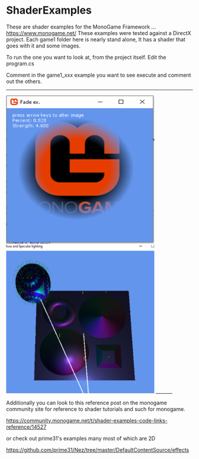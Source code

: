 # ShaderExamples  

These are shader examples for the MonoGame Framework ... https://www.monogame.net/ 
These examples were tested against a DirectX project.
 Each game1 folder here is nearly stand alone, It has a shader that goes with it and some images.


To run the one you want to look at, from the project itself.
Edit the program.cs

Comment in the game1_xxx example you want to see execute and comment out the others.

_______


<img src="scrshotShaderFade.png"  height="400" width="400">
<img src="scrshotSpecular.png"  height="400" width="400">
_______

Additionally you can look to this reference post on the monogame community site for reference to shader tutorials and such for monogame.

https://community.monogame.net/t/shader-examples-code-links-reference/14527

or check out prime31's examples many most of which are 2D

https://github.com/prime31/Nez/tree/master/DefaultContentSource/effects

